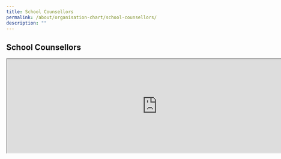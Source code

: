 ```yaml
---
title: School Counsellors
permalink: /about/organisation-chart/school-counsellors/
description: ""
---
```

<h2>School Counsellors</h2>
<iframe src="https://docs.google.com/document/d/e/2PACX-1vQF1XDp-d1CZsxGYCp1Lpzm-9LWUhVCWP1QbLqbYtdYS-rO2VWZ4dMoRK8nl_wEp32h95S2Psea_zcV/pub?embedded=true" width=800px height=250px scrolling="no"></iframe>